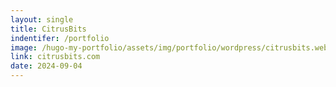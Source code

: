 ```yaml
---
layout: single
title: CitrusBits
indentifer: /portfolio
image: /hugo-my-portfolio/assets/img/portfolio/wordpress/citrusbits.webp
link: citrusbits.com
date: 2024-09-04
---
```

